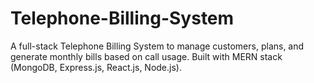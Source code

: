 # Telephone-Billing-System
A full-stack Telephone Billing System to manage customers, plans, and generate monthly bills based on call usage. Built with MERN stack (MongoDB, Express.js, React.js, Node.js).
